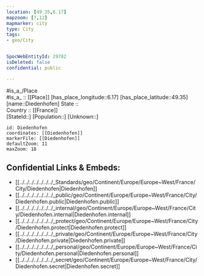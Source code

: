 ```yaml
---
location: [49.35,6.17] 
mapzoom: [7,12] 
mapmarker: city 
type: City
tags:
- geo/City


SpocWebEntityId: 29782
isDeleted: false
confidential: public

---
```

#is_a_/Place  
#is_a_ :: [[Place]] 
[has_place_longitude::6.17] 
[has_place_latitude::49.35] 
[name::Diedenhofen] 
State ::  
Country :: [[France]]  
[StateId::] 
[Population::] 
[Unknown::] 


```leaflet
id: Diedenhofen
coordinates: [[Diedenhofen]] 
markerFile: [[Diedenhofen]] 
defaultZoom: 11 
maxZoom: 18
```


## Confidential Links & Embeds: 
- [[../../../../../../../_Standards/geo/Continent/Europe/Europe~West/France/City/Diedenhofen|Diedenhofen]] 
- [[../../../../../../../_public/geo/Continent/Europe/Europe~West/France/City/Diedenhofen.public|Diedenhofen.public]] 
- [[../../../../../../../_internal/geo/Continent/Europe/Europe~West/France/City/Diedenhofen.internal|Diedenhofen.internal]] 
- [[../../../../../../../_protect/geo/Continent/Europe/Europe~West/France/City/Diedenhofen.protect|Diedenhofen.protect]] 
- [[../../../../../../../_private/geo/Continent/Europe/Europe~West/France/City/Diedenhofen.private|Diedenhofen.private]] 
- [[../../../../../../../_personal/geo/Continent/Europe/Europe~West/France/City/Diedenhofen.personal|Diedenhofen.personal]] 
- [[../../../../../../../_secret/geo/Continent/Europe/Europe~West/France/City/Diedenhofen.secret|Diedenhofen.secret]] 
